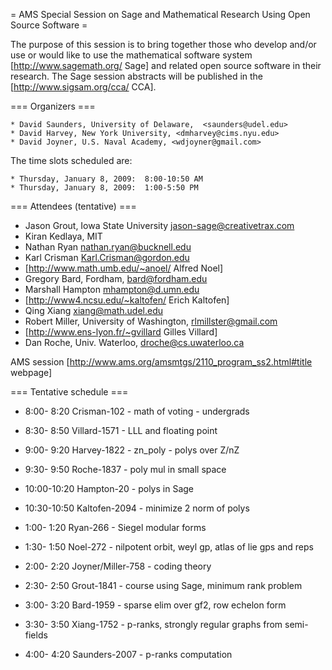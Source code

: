= AMS Special Session on Sage and Mathematical Research Using Open Source Software =

 The purpose of this session is to bring together those who develop and/or use or would like to use the mathematical software system [http://www.sagemath.org/ Sage] and related open source software in their research. The Sage session abstracts will be published in the [http://www.sigsam.org/cca/ CCA].


=== Organizers ===

    * David Saunders, University of Delaware,  <saunders@udel.edu>
    * David Harvey, New York University, <dmharvey@cims.nyu.edu>
    * David Joyner, U.S. Naval Academy, <wdjoyner@gmail.com>

The time slots scheduled are: 
  
    * Thursday, January 8, 2009:  8:00-10:50 AM
    * Thursday, January 8, 2009:  1:00-5:50 PM

=== Attendees (tentative) ===

 * Jason Grout, Iowa State University <jason-sage@creativetrax.com>
 * Kiran Kedlaya, MIT
 * Nathan Ryan <nathan.ryan@bucknell.edu>
 * Karl Crisman <Karl.Crisman@gordon.edu>
 * [http://www.math.umb.edu/~anoel/ Alfred Noel]
 * Gregory Bard, Fordham, <bard@fordham.edu>
 * Marshall Hampton <mhampton@d.umn.edu>
 * [http://www4.ncsu.edu/~kaltofen/ Erich Kaltofen]
 * Qing Xiang <xiang@math.udel.edu>
 * Robert Miller, University of Washington, <rlmillster@gmail.com>
 * [http://www.ens-lyon.fr/~gvillard Gilles Villard]
 * Dan Roche, Univ. Waterloo, droche@cs.uwaterloo.ca

AMS session [http://www.ams.org/amsmtgs/2110_program_ss2.html#title webpage]

=== Tentative schedule ===

 * 8:00- 8:20 Crisman-102 - math of voting - undergrads
 * 8:30- 8:50 Villard-1571 - LLL and floating point
 * 9:00- 9:20 Harvey-1822 - zn_poly - polys over Z/nZ
 * 9:30- 9:50 Roche-1837 - poly mul in small space
 * 10:00-10:20 Hampton-20 - polys in Sage
 * 10:30-10:50 Kaltofen-2094 - minimize 2 norm of polys

 * 1:00- 1:20 Ryan-266 - Siegel modular forms
 * 1:30- 1:50 Noel-272 - nilpotent orbit, weyl gp, atlas of lie gps and reps
 * 2:00- 2:20 Joyner/Miller-758 - coding theory
 * 2:30- 2:50 Grout-1841 - course using Sage, minimum rank problem
 * 3:00- 3:20 Bard-1959 - sparse elim over gf2,  row echelon form
 * 3:30- 3:50 Xiang-1752 - p-ranks, strongly regular graphs from semi-fields
 * 4:00- 4:20 Saunders-2007 - p-ranks computation
